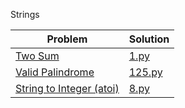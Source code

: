 Strings

| Problem  | Solution      | 
|----------|---------------|
| [Two Sum](https://leetcode.com/problems/two-sum/) | [1.py](1.py) | 
| [Valid Palindrome](https://leetcode.com/problems/valid-palindrome/) | [125.py](125.py) | 
| [String to Integer (atoi)](https://leetcode.com/problems/string-to-integer-atoi/) | [8.py](8.py) | 

